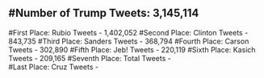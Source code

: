 #Number of Trump Tweets: 3,145,114
---
#First Place: Rubio Tweets - 1,402,052
#Second Place: Clinton Tweets - 843,735
#Third Place: Sanders Tweets - 368,794
#Fourth Place: Carson Tweets - 302,890
#Fifth Place: Jeb! Tweets - 220,119
#Sixth Place: Kasich Tweets - 209,165
#Seventh Place: Total Tweets -  
#Last Place: Cruz Tweets - 
